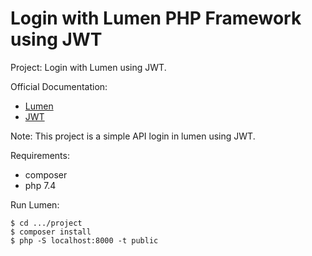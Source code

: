 # Login with Lumen PHP Framework using JWT

Project: Login with Lumen using JWT.


Official Documentation:

* [Lumen](https://lumen.laravel.com/docs/8.x)
* [JWT](https://jwt.io/introduction)

Note: This project is a simple API login in lumen using JWT.

Requirements:

* composer
* php 7.4

Run Lumen: 
```
$ cd .../project
$ composer install
$ php -S localhost:8000 -t public
```



